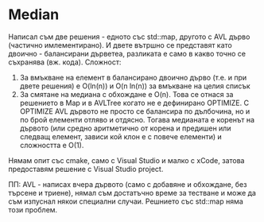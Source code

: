 # Median

Написал съм две решения - едното със std::map, другото с AVL дърво (частично имлементирано). И двете вътршно се представят като двоично - балансирани дърветеа, разликата е само в какво точно се съхранява (вж. кода). Сложност:

1. За вмъкване на елемент в балансирано двоично дърво (т.е. и при двете решения) е O(ln(n)) и O(n ln(n)) за вмъкване на целия списък
2. За смятане на медиана с обхождане е O(n). Това се отнася за решението в Map и в AVLTree когато не е дефинирано OPTIMIZE. С OPTIMIZE AVL дървото не просто се балансира по дълбочина, но и по брой елементи отляво и отдясно. Тогава медианата е коренът на дървото (или средно аритметично от корена и предишен или следващ елемент, зависи кой клон е с повече елементи) и сложността е O(1).

Нямам опит със cmake, само с Visual Studio и малко с xCode, затова предоставям решение с Visual Studio project.

ПП: AVL - написах вчера дървото (само с добавяне и обхождане, без търсене и триене), нямал съм достатъчно време за тестване и може да съм изпуснал някои специални случаи. Решнието със std::map няма този проблем.
